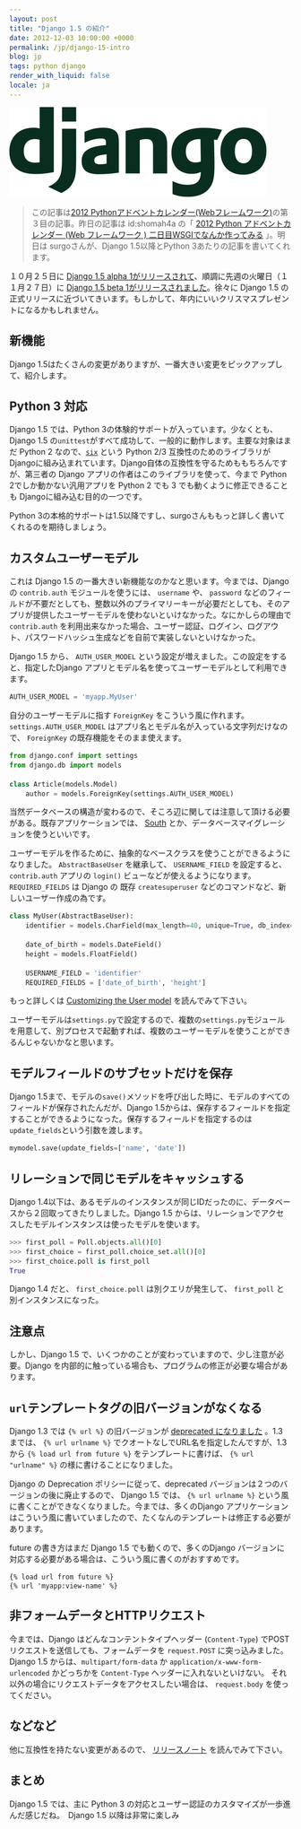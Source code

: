 ```yaml
---
layout: post
title: "Django 1.5 の紹介"
date: 2012-12-03 10:00:00 +0000
permalink: /jp/django-15-intro
blog: jp
tags: python django
render_with_liquid: false
locale: ja
---
```


![](/assets/images/django/django-logo-positive_medium.png)

> この記事は[2012 Pythonアドベントカレンダー(Webフレームワーク)](http://connpass.com/event/1439/)の第３目の記事。昨日の記事は id:shomah4a の「 [2012 Python アドベントカレンダー (Web フレームワーク ) 二日目WSGIでなんか作ってみる](http://d.hatena.ne.jp/shomah4a/20121202) 」。明日は surgoさんが、Django 1.5以降とPython 3あたりの記事を書いてくれます。

１０月２５日に [Django 1.5 alpha 1がリリースされて](https://www.djangoproject.com/weblog/2012/oct/25/15-alpha-1/)、順調に先週の火曜日（１１月２７日）に [Django 1.5 beta 1がリリースされました](https://www.djangoproject.com/weblog/2012/nov/27/15-beta-1/)。徐々に Django 1.5 の正式リリースに近づいてきいます。もしかして、年内にいいクリスマスプレゼントになるかもしれません。

## 新機能

Django 1.5はたくさんの変更がありますが、一番大きい変更をピックアップして、紹介します。

## Python 3 対応

Django 1.5 では、Python 3の体験的サポートが入っています。少なくとも、Django 1.5 の`unittest`がすべて成功して、一般的に動作します。主要な対象はまだ Python 2 なので、[`six`](http://packages.python.org/six/) という Python 2/3 互換性のためのライブラリがDjangoに組み込まれています。Django自体の互換性を守るためももちろんですが、第三者の Django アプリの作者はこのライブラリを使って、今まで Python 2でしか動かない汎用アプリを Python 2 でも 3 でも動くように修正できることも Djangoに組み込む目的の一つです。

Python 3の本格的サポートは1.5以降ですし、surgoさんももっと詳しく書いてくれるのを期待しましょう。

## カスタムユーザーモデル

これは Django 1.5 の一番大きい新機能なのかなと思います。今までは、Django の `contrib.auth`
モジュールを使うには、 `username` や、 `password`
などのフィールドが不要だとしても、整数以外のプライマリーキーが必要だとしても、そのアプリが提供したユーザーモデルを使わないといけなかった。なにかしらの理由で
`contrib.auth`
を利用出来なかった場合、ユーザー認証、ログイン、ログアウト、パスワードハッシュ生成などを自前で実装しないといけなかった。

Django 1.5 から、 `AUTH_USER_MODEL` という設定が増えました。この設定をすると、指定したDjango
アプリとモデル名を使ってユーザーモデルとして利用できます。

```python
AUTH_USER_MODEL = 'myapp.MyUser'
```

自分のユーザーモデルに指す `ForeignKey` をこういう風に作れます。 `settings.AUTH_USER_MODEL`
はアプリ名とモデル名が入っている文字列だけなので、 `ForeignKey` の既存機能をそのまま使えます。

```python
from django.conf import settings
from django.db import models

class Article(models.Model)
    author = models.ForeignKey(settings.AUTH_USER_MODEL)
```

当然データベースの構造が変わるので、そころ辺に関しては注意して頂ける必要がある。既存アプリケーションでは、
[South](http://south.aeracode.org/) とか、データベースマイグレーションを使うといいです。

ユーザーモデルを作るために、抽象的なベースクラスを使うことができるようになりました。 `AbstractBaseUser` を継承して、
`USERNAME_FIELD` を設定すると、 `contrib.auth` アプリの `login()` ビューなどが使えるようになります。
`REQUIRED_FIELDS` は Django の 既存 `createsuperuser`
などのコマンドなど、新しいユーザー作成の為です。

```python
class MyUser(AbstractBaseUser):
    identifier = models.CharField(max_length=40, unique=True, db_index=True)

    date_of_birth = models.DateField()
    height = models.FloatField()

    USERNAME_FIELD = 'identifier'
    REQUIRED_FIELDS = ['date_of_birth', 'height']
```

もっと詳しくは [Customizing the User
model](https://docs.djangoproject.com/en/dev/topics/auth/#customizing-the-user-model)
を読んでみて下さい。

ユーザーモデルは`settings.py`で設定するので、複数の`settings.py`モジュールを用意して、別プロセスで起動すれば、複数のユーザーモデルを使うことができるんじゃないかなと思います。

## モデルフィールドのサブセットだけを保存

Django 1.5まで、モデルの`save()`メソッドを呼び出した時に、モデルのすべてのフィールドが保存されたんだが、Django 1.5からは、保存するフィールドを指定することができるようになった。保存するフィールドを指定するのは`update_fields`という引数を渡します。

```python
mymodel.save(update_fields=['name', 'date'])
```

## リレーションで同じモデルをキャッシュする

Django 1.4以下は、あるモデルのインスタンスが同じIDだったのに、データベースから２回取ってきたりしました。Django 1.5
からは、リレーションでアクセスしたモデルインスタンスは使ったモデルを使います。

```python
>>> first_poll = Poll.objects.all()[0]
>>> first_choice = first_poll.choice_set.all()[0]
>>> first_choice.poll is first_poll
True
```

Django 1.4 だと、 `first_choice.poll` は別クエリが発生して、 `first_poll`
と別インスタンスになった。

## 注意点

しかし、Django 1.5 で、いくつかのことが変わっていますので、少し注意が必要。Django
を内部的に触っている場合も、プログラムの修正が必要な場合があります。

## `url`テンプレートタグの旧バージョンがなくなる

Django 1.3 では `{% url %}` の旧バージョンが [deprecated
になりました](https://docs.djangoproject.com/en/1.3/ref/templates/builtins/#url)
。1.3 までは、 `{% url urlname %}` でクオートなしでURL名を指定したんですが、1.3 から `{% load url
from future %}` をテンプレートに書けば、 `{% url "urlname" %}` の様に書けることになりました。

Django の Deprecation ポリシーに従って、deprecated バージョンは２つのバージョンの後に廃止するので、 Django
1.5 では、 `{% url urlname %}` という風に書くことができなくなりました。今までは、多くのDjango
アプリケーションはこういう風に書いていましたので、たくなんのテンプレートは修正する必要があります。

future の書き方はまだ Django 1.5 でも動くので、多くのDjango
バージョンに対応する必要がある場合は、こういう風に書くのがおすすめです。

```django
{% load url from future %}
{% url 'myapp:view-name' %}
```

## 非フォームデータとHTTPリクエスト

今までは、Django はどんなコンテントタイプヘッダー (`Content-Type`) でPOSTリクエストを送信しても、フォームデータを
`request.POST` に突っ込みました。Django 1.5 からは、`multipart/form-data` か
`application/x-www-form-urlencoded` かどっちかを `Content-Type`
ヘッダーに入れないといけない。
それ以外の場合にリクエストデータをアクセスしたい場合は、
`request.body` を使ってください。

## などなど

他に互換性を持たない変更があるので、
[リリースノート](https://docs.djangoproject.com/en/dev/releases/1.5-beta-1/#backwards-incompatible-changes-in-1-5)
を読んでみて下さい。

## まとめ

Django 1.5 では、主に Python 3 の対応とユーザー認証のカスタマイズが一歩進んだ感じだね。　Django 1.5
以降は非常に楽しみ
